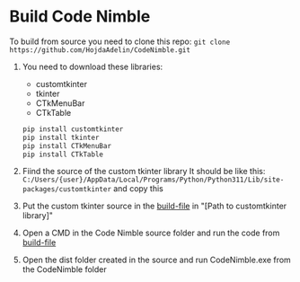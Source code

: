 # Build Code Nimble

To build from source you need to clone this repo:
`git clone https://github.com/HojdaAdelin/CodeNimble.git`

1. You need to download these libraries:
    - customtkinter
    - tkinter
    - CTkMenuBar
    - CTkTable
    ```sh
    pip install customtkinter
    pip install tkinter
    pip install CTkMenuBar
    pip install CTkTable
    ```

2. Fiind the source of the custom tkinter library
It should be like this: `C:/Users/{user}/AppData/Local/Programs/Python/Python311/Lib/site-packages/customtkinter` and copy this

3. Put the custom tkinter source in the [build-file](build_info/build.md) in "[Path to customtkinter library]"

4. Open a CMD in the Code Nimble source folder and run the code from [build-file](build_info/build.md)

5. Open the dist folder created in the source and run CodeNimble.exe from the CodeNimble folder